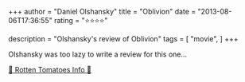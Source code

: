 +++
author = "Daniel Olshansky"
title = "Oblivion"
date = "2013-08-06T17:36:55"
rating = "⭐⭐⭐⭐"

description = "Olshansky's review of Oblivion"
tags = [
    "movie",
]
+++


Olshansky was too lazy to write a review for this one...

[🍅 Rotten Tomatoes Info 🍅](https://www.rottentomatoes.com//m/oblivion_2013)